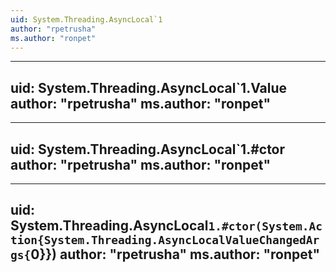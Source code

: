 ```yaml
---
uid: System.Threading.AsyncLocal`1
author: "rpetrusha"
ms.author: "ronpet"
---
```


---
uid: System.Threading.AsyncLocal`1.Value
author: "rpetrusha"
ms.author: "ronpet"
---

---
uid: System.Threading.AsyncLocal`1.#ctor
author: "rpetrusha"
ms.author: "ronpet"
---

---
uid: System.Threading.AsyncLocal`1.#ctor(System.Action{System.Threading.AsyncLocalValueChangedArgs{`0}})
author: "rpetrusha"
ms.author: "ronpet"
---
